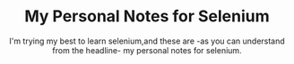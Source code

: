 <h1 align="center"> My Personal Notes for Selenium </h1>
<p align="center"> I'm trying my best to learn selenium,and these are -as you can understand from the headline- my personal notes for selenium. </p>
